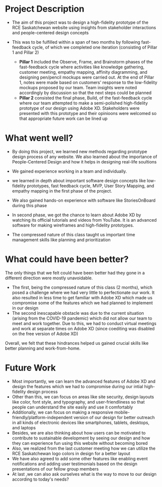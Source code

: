 # Project Description

* The aim of this project was to design a high-fidelity prototype of the RCE Saskatchewan website using insights from stakeholder interactions and people-centered design concepts

* This was to be fulfilled within a span of two months by following fast-feedback cycle, of which we completed one iteration (consisting of Pillar 1 and Pillar 2)

  * **Pillar 1** included the Observe, Frame, and Brainstorm phases of the fast-feedback cycle where activities like knowledge gathering, customer meeting, empathy mapping, affinity diagramming, and designing pen/pencil mockups were carried out. At the end of Pillar 1, notes were made based on customers' response to the low-fidelity mockups proposed by our team. Team insights were noted accordingly by discussion so that the next steps could be planned
  * **Pillar 2** consisted the final phase, Build, of the fast-feedback cycle where our team attempted to make a semi-polished high-fidelity prototype of our design using Adobe XD. Stakeholders were presented with this prototype and their opinioons were welcomed so that appropriate future work can be lined up

# What went well?

* By doing this project, we learned new methods regarding prototype design process of any website. We also learned about the importance of People-Centered Design and how it helps in designing real-life soultions
* We gained experience working in a team and individually.
* we learned in depth about important software design concepts like low-fidelity prototypes, fast feedback cycle, MVP, User Story Mapping, and empathy mapping in the first phase of the project.
* We also gained hands-on experience with software like StoriesOnBoard during this phase

* In second phase, we got the chance to learn about Adobe XD by watching its official tutorials and videos from YouTube. It is an advanced software for making wireframes and high-fidelity prototypes.
* The compressed nature of this class taught us important time management skills like planning and prioritization

# What could have been better?

The only things that we felt could have been better had they gone in a different direction were mostly unavoidable.

* The first, being the compressed nature of this class (2 months), which posed a challenge where we had very little to perfectionate our work. It also resulted in less time to get familiar with Adobe XD which made us compromise some of the features which we had planned to implement in our design
* The second inescapable obstacle was due to the current situation (arising from the COVID-19 pandemic) which did not allow our team to meet and work together. Due to this, we had to conduct virtual meetings and work at separate times on Adobe XD (since coediting was disabled on the free version of Adobe XD)

Overall, we felt that these hindrances helped us gained crucial skills like better planning and work-from-home.

# Future Work

* Most importantly, we can learn the advanced features of Adobe XD and design the features which we had to compromise during our intial high-fidelity design process
* Other than this, we can focus on areas like site security, design layouts like color, font style, and typography, and user-friendliness so that people can understand the site easily and use it comfortably
* Additionally, we can focus on making a responsive mobile-friendly/platform-independent version of our design for better outreach in all kinds of electronic devices like smartphones, tablets, desktops, and laptops
* Besides, we are also thinking about how users can be motivated to contribute to sustainable development by seeing our design and how they can experience fun using this website without becoming bored
* Also, we realized from the last customer meeting how we can utilize the RCE Saskatchewan logo colors in design for a better layout
* We have also agreed to add some other features like enabling event notifications and adding user testimonials based on the design presentations of our fellow group members
* At last ,we can also ask ourselves what is the way to move to our design according to today's needs?
